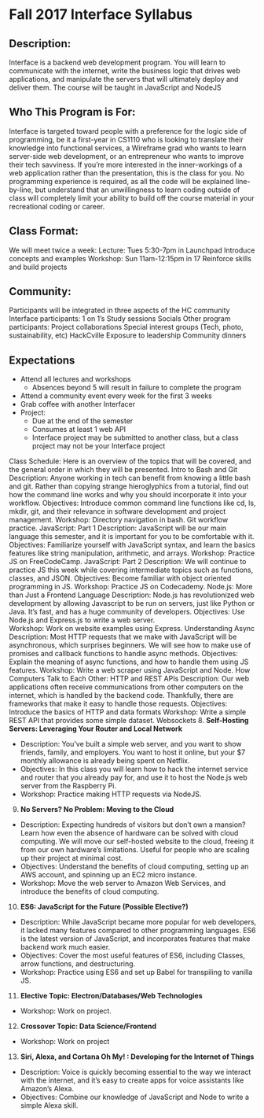 # Fall 2017 Interface Syllabus
 
## Description:
Interface is a backend web development program. You will learn to communicate with the internet, write the business logic that drives web applications, and manipulate the servers that will ultimately deploy and deliver them. The course will be taught in JavaScript and NodeJS
 
## Who This Program is For:
Interface is targeted toward people with a preference for the logic side of programming, be it a first-year in CS1110 who is looking to translate their knowledge into functional services, a Wireframe grad who wants to learn server-side web development, or an entrepreneur who wants to improve their tech savviness. If you’re more interested in the inner-workings of a web application rather than the presentation, this is the class for you. 
No programming experience is required, as all the code will be explained line-by-line, but understand that an unwillingness to learn coding outside of class will completely limit your ability to build off the course material in your recreational coding or career. 
 
## Class Format:
We will meet twice a week:
Lecture: Tues 5:30-7pm in Launchpad 
Introduce concepts and examples
Workshop: Sun 11am-12:15pm in 17
Reinforce skills and build projects
 
## Community:
Participants will be integrated in three aspects of the HC community
Interface participants: 
1 on 1’s
Study sessions
Socials
Other program participants: 
Project collaborations
Special interest groups (Tech, photo, sustainability, etc)
HackCville
Exposure to leadership
Community dinners
 
## Expectations
* Attend all lectures and workshops
  * Absences beyond 5 will result in failure to complete the program
* Attend a community event every week for the first 3 weeks
* Grab coffee with another Interfacer
* Project:
  * Due at the end of the semester
  * Consumes at least 1 web API
  * Interface project may be submitted to another class, but a class project may not be your Interface project
 
Class Schedule:
Here is an overview of the topics that will be covered, and the general order in which they will be presented. 
Intro to Bash and Git
Description: Anyone working in tech can benefit from knowing a little bash and git. Rather than copying strange hieroglyphics from a tutorial, find out how the command line works and why you should incorporate it into your workflow. 
Objectives: Introduce common command line functions like cd, ls, mkdir, git, and their relevance in software development and project management. 
Workshop: Directory navigation in bash. Git workflow practice. 
JavaScript: Part 1
Description: JavaScript will be our main language this semester, and it is important for you to be comfortable with it. 
Objectives: Familiarize yourself with JavaScript syntax, and learn the basics features like string manipulation, arithmetic, and arrays. 
Workshop: Practice JS on FreeCodeCamp.
JavaScript: Part 2
Description: We will continue to practice JS this week while covering intermediate topics such as functions, classes, and JSON. 
Objectives: Become familiar with object oriented programming in JS. 
Workshop: Practice JS on Codecademy.
Node.js: More than Just a Frontend Language
Description: Node.js has revolutionized web development by allowing Javascript to be run on servers, just like Python or Java. It’s fast, and has a huge community of developers. 
Objectives: Use Node.js and Express.js to write a web server.  
Workshop: Work on website examples using Express. 
Understanding Async
Description: Most HTTP requests that we make with JavaScript will be asynchronous, which surprises beginners. We will see how to make use of promises and callback functions to handle async methods. 
Objectives: Explain the meaning of async functions, and how to handle them using JS features. 
Workshop: Write a web scraper using JavaScript and Node. 
How Computers Talk to Each Other: HTTP and REST APIs
Description: Our web applications often receive communications from other computers on the internet, which is handled by the backend code. Thankfully, there are frameworks that make it easy to handle those requests.
Objectives: Introduce the basics of HTTP and data formats
Workshop: Write a simple REST API that provides some simple dataset. 
Websockets
8. **Self-Hosting Servers: Leveraging Your Router and Local Network**
  * Description: You’ve built a simple web server, and you want to show friends, family, and employers. You want to host it online, but your $7 monthly allowance is already being spent on Netflix. 
  * Objectives: In this class you will learn how to hack the internet service and router that you already pay for, and use it to host the Node.js web server from the Raspberry Pi. 
  * Workshop: Practice making HTTP requests via NodeJS. 
9. **No Servers? No Problem: Moving to the Cloud**
  * Description: Expecting hundreds of visitors but don’t own a mansion? Learn how even the absence of hardware can be solved with cloud computing. We will move our self-hosted website to the cloud, freeing it from our own hardware’s limitations. Useful for people who are scaling up their project at minimal cost. 
  * Objectives: Understand the benefits of cloud computing, setting up an AWS account, and spinning up an EC2 micro instance. 
  * Workshop: Move the web server to Amazon Web Services, and introduce the benefits of cloud computing. 
10. **ES6: JavaScript for the Future (Possible Elective?)**
  * Description: While JavaScript became more popular for web developers, it lacked many features compared to other programming languages. ES6 is the latest version of JavaScript, and incorporates features that make backend work much easier.  
  * Objectives: Cover the most useful features of ES6, including Classes, arrow functions, and destructuring. 
  * Workshop: Practice using ES6 and set up Babel for transpiling to vanilla JS. 
11. **Elective Topic: Electron/Databases/Web Technologies**
  * Workshop: Work on project.
12. **Crossover Topic: Data Science/Frontend**
  * Workshop: Work on project
13. **Siri, Alexa, and Cortana Oh My! : Developing for the Internet of Things** 
  * Description: Voice is quickly becoming essential to the way we interact with the internet, and it’s easy to create apps for voice assistants like Amazon’s Alexa. 
  * Objectives: Combine our knowledge of JavaScript and Node to write a simple Alexa skill. 
 
 
 
 
 
